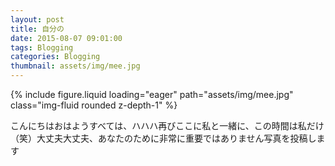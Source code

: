```yaml
---
layout: post
title: 自分の
date: 2015-08-07 09:01:00
tags: Blogging
categories: Blogging
thumbnail: assets/img/mee.jpg
---
```


<div class="row mt-3">
    <div class="col-sm mt-3 mt-md-0">
        {% include figure.liquid loading="eager" path="assets/img/mee.jpg" class="img-fluid rounded z-depth-1" %}
    </div>
</div>

こんにちはおはようすべては、ハハハ再びここに私と一緒に、この時間は私だけ（笑）大丈夫大丈夫、あなたのために非常に重要ではありません写真を投稿します
